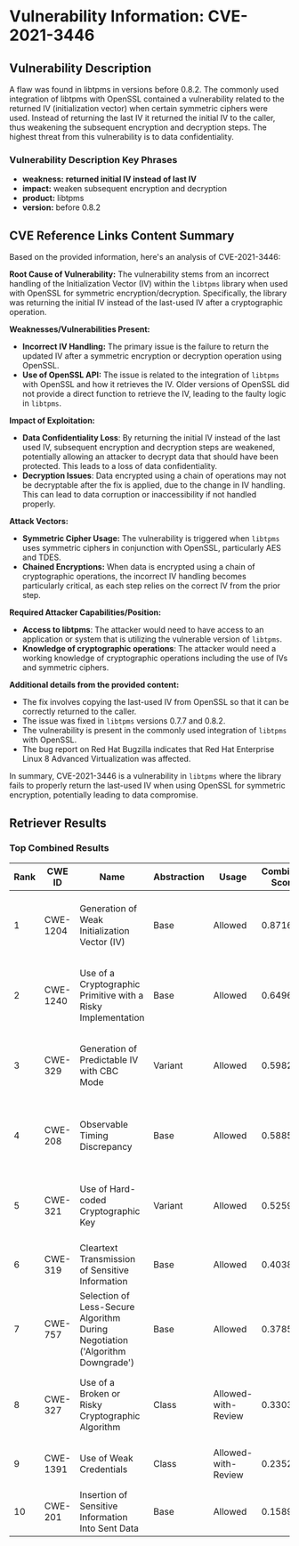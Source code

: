 # Vulnerability Information: CVE-2021-3446

## Vulnerability Description
A flaw was found in libtpms in versions before 0.8.2. The commonly used integration of libtpms with OpenSSL contained a vulnerability related to the returned IV (initialization vector) when certain symmetric ciphers were used. Instead of returning the last IV it returned the initial IV to the caller, thus weakening the subsequent encryption and decryption steps. The highest threat from this vulnerability is to data confidentiality.

### Vulnerability Description Key Phrases
- **weakness:** **returned initial IV instead of last IV**
- **impact:** weaken subsequent encryption and decryption
- **product:** libtpms
- **version:** before 0.8.2

## CVE Reference Links Content Summary
Based on the provided information, here's an analysis of CVE-2021-3446:

**Root Cause of Vulnerability:**
The vulnerability stems from an incorrect handling of the Initialization Vector (IV) within the `libtpms` library when used with OpenSSL for symmetric encryption/decryption. Specifically, the library was returning the initial IV instead of the last-used IV after a cryptographic operation.

**Weaknesses/Vulnerabilities Present:**
- **Incorrect IV Handling:** The primary issue is the failure to return the updated IV after a symmetric encryption or decryption operation using OpenSSL.
- **Use of OpenSSL API:** The issue is related to the integration of `libtpms` with OpenSSL and how it retrieves the IV. Older versions of OpenSSL did not provide a direct function to retrieve the IV, leading to the faulty logic in `libtpms`.

**Impact of Exploitation:**
- **Data Confidentiality Loss**: By returning the initial IV instead of the last used IV, subsequent encryption and decryption steps are weakened, potentially allowing an attacker to decrypt data that should have been protected. This leads to a loss of data confidentiality.
- **Decryption Issues**: Data encrypted using a chain of operations may not be decryptable after the fix is applied, due to the change in IV handling. This can lead to data corruption or inaccessibility if not handled properly.

**Attack Vectors:**
- **Symmetric Cipher Usage:** The vulnerability is triggered when `libtpms` uses symmetric ciphers in conjunction with OpenSSL, particularly AES and TDES.
- **Chained Encryptions:** When data is encrypted using a chain of cryptographic operations, the incorrect IV handling becomes particularly critical, as each step relies on the correct IV from the prior step.

**Required Attacker Capabilities/Position:**
- **Access to libtpms**: The attacker would need to have access to an application or system that is utilizing the vulnerable version of `libtpms`.
- **Knowledge of cryptographic operations**: The attacker would need a working knowledge of cryptographic operations including the use of IVs and symmetric ciphers.

**Additional details from the provided content:**
- The fix involves copying the last-used IV from OpenSSL so that it can be correctly returned to the caller.
- The issue was fixed in `libtpms` versions 0.7.7 and 0.8.2.
- The vulnerability is present in the commonly used integration of `libtpms` with OpenSSL.
- The bug report on Red Hat Bugzilla indicates that Red Hat Enterprise Linux 8 Advanced Virtualization was affected.

In summary, CVE-2021-3446 is a vulnerability in `libtpms` where the library fails to properly return the last-used IV when using OpenSSL for symmetric encryption, potentially leading to data compromise.

## Retriever Results

### Top Combined Results

| Rank | CWE ID | Name | Abstraction | Usage | Combined Score | Retrievers | Individual Scores |
|------|--------|------|-------------|-------|---------------|------------|-------------------|
| 1 | CWE-1204 | Generation of Weak Initialization Vector (IV) | Base | Allowed | 0.8716 | dense, sparse, graph | dense: 0.597, sparse: 0.614, graph: 0.620 |
| 2 | CWE-1240 | Use of a Cryptographic Primitive with a Risky Implementation | Base | Allowed | 0.6496 | dense, sparse, graph | dense: 0.538, sparse: 0.281, graph: 0.614 |
| 3 | CWE-329 | Generation of Predictable IV with CBC Mode | Variant | Allowed | 0.5982 | dense, sparse, graph | dense: 0.484, sparse: 0.372, graph: 0.539 |
| 4 | CWE-208 | Observable Timing Discrepancy | Base | Allowed | 0.5885 | dense, sparse, graph | dense: 0.490, sparse: 0.256, graph: 0.551 |
| 5 | CWE-321 | Use of Hard-coded Cryptographic Key | Variant | Allowed | 0.5259 | dense, sparse, graph | dense: 0.497, sparse: 0.291, graph: 0.433 |
| 6 | CWE-319 | Cleartext Transmission of Sensitive Information | Base | Allowed | 0.4038 | dense, sparse | dense: 0.509, sparse: 0.260 |
| 7 | CWE-757 | Selection of Less-Secure Algorithm During Negotiation ('Algorithm Downgrade') | Base | Allowed | 0.3785 | sparse, graph | sparse: 0.293, graph: 0.589 |
| 8 | CWE-327 | Use of a Broken or Risky Cryptographic Algorithm | Class | Allowed-with-Review | 0.3303 | dense, sparse, graph | dense: 0.529, sparse: 0.280, graph: 0.384 |
| 9 | CWE-1391 | Use of Weak Credentials | Class | Allowed-with-Review | 0.2352 | dense, sparse | dense: 0.506, sparse: 0.257 |
| 10 | CWE-201 | Insertion of Sensitive Information Into Sent Data | Base | Allowed | 0.1589 | sparse | sparse: 0.278 |

